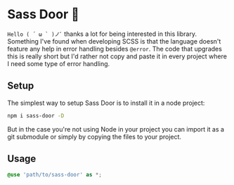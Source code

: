 # Sass Door 🚪
``Hello ( ´ ω ` )ノﾞ`` thanks a lot for being interested in this library. Something I've found when developing SCSS is that the language doesn't feature any help in error handling besides `@error`. The code that upgrades this is really short but I'd rather not copy and paste it in every project where I need some type of error handling.

## Setup
The simplest way to setup Sass Door is to install it in a node project:
```bash
npm i sass-door -D
```
But in the case you're not using Node in your project you can import it as a git submodule or simply by copying the files to your project.

## Usage
```scss
@use 'path/to/sass-door' as *;
```
